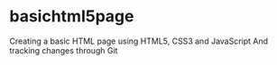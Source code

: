 # basichtml5page
Creating a basic HTML page using HTML5, CSS3 and JavaScript
And tracking changes through Git
